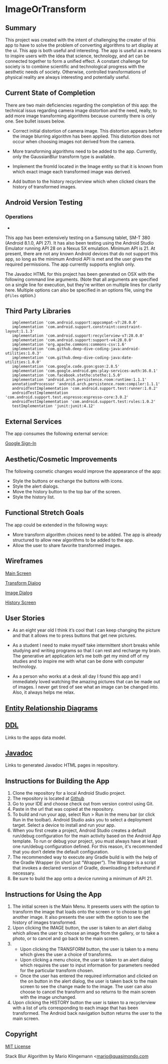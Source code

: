 # ImageOrTransform

## Summary

This project was created with the intent of challenging the creater of this app to have to solve the problem of converting algorithms to art display at the ui.  This app is both useful and interesting. The app is useful as a means to inspire users with the idea that science, technology, and art can be connected together to form a unified effect.  A constant challenge for society is to combine scientific and technological progress with the aesthetic needs of society.  Otherwise, controlled transformations of physical reality are always interesting and potentially useful.

## Current State of Completion

There are two main deficiencies regarding the completion of this app: the technical issus regarding camera image distortion and the need, really, to add more image transforming algorithms because currently there is only one.  See bullet issues below.

* Correct initial distortion of camera image. This distortion appears before the image blurring algorithm has been applied.  This distortion does not occur when choosing images not derived from the camera.

* More transforming algorithms need to be added to the app.  Currently, only the GaussianBlur transform type is available.
     
* Implement the fromId located in the Image entity so that it is known from which exact image each transformed image was derived.

* Add button to the history recyclerview which when clicked clears the history of transformed images.

## Android Version Testing

### Operations

- 

This app has been extensively testing on a Samsung tablet, SM-T 380 (Android 8.1.0, API 27).  It has also been testing using the Android Studio Emulator running API 28 on a Nexus 5X emulation.  Minimum API is 21.  At present, there are not any known Android devices that do not support this app, so long as the minimum Android API is met and the user gives the required permissions. The app currently supports english only.


The Javadoc HTML for this project has been generated on OSX  with the following command line arguments. 
(Note that all arguments are specified on a single line for execution, but they're written on multiple lines for clarity here. Multiple options can also be specified in an options file, using the `@files` option.)

## Third Party Libraries

 ```
    implementation 'com.android.support:appcompat-v7:28.0.0'
    implementation 'com.android.support.constraint:constraint-layout:1.1.3'
    implementation 'com.android.support:recyclerview-v7:28.0.0'
    implementation 'com.android.support:support-v4:28.0.0'
    implementation 'org.apache.commons:commons-csv:1.6'
    implementation 'com.github.deep-dive-coding-java:android-utilities:1.0.3'
    implementation 'com.github.deep-dive-coding-java:date-utilities:1.0.0'
    implementation 'com.google.code.gson:gson:2.8.5'
    implementation 'com.google.android.gms:play-services-auth:16.0.1'
    implementation 'com.facebook.stetho:stetho:1.5.0'
    implementation 'android.arch.persistence.room:runtime:1.1.1'
    annotationProcessor 'android.arch.persistence.room:compiler:1.1.1'
    androidTestImplementation 'com.android.support.test:runner:1.0.2'
    androidTestImplementation 'com.android.support.test.espresso:espresso-core:3.0.2'
    androidTestImplementation 'com.android.support.test:rules:1.0.2'
    testImplementation 'junit:junit:4.12'

 ```

## External Services
The app consumes the following external service:

[Google Sign-In](https://developers.google.com/identity/sign-in/android/start-integrating)

## Aesthetic/Cosmetic Improvements
The following cosmetic changes would improve the appearance of the app: 
- Style the buttons or exchange the buttons with icons.
- Style the alert dialogs.
- Move the history button to the top bar of the screen.
- Style the history list.


## Functional Stretch Goals
The app could be extended in the following ways:
- More transform algorithm choices need to be added.  The app is already structured to allow new algorithms to be added to the app.
- Allow the user to share favorite transformed images.

## Wireframes

[Main Screen](docs/ImageOrTransformWireFrameMainScreen.pdf)

[Transform Dialog](docs/ImageOrTransformTransformWireFrameDialogScreen.pdf)

[Image Dialog](docs/ImageOrTransformWireFrameImageDialog.pdf)

[History Screen](docs/ImageOrTransformWireFrameHistory.pdf)

## User Stories

- As an eight year old I think it’s cool that I can keep changing the picture and that it allows me to press buttons that get new pictures.

- As a student I need to make myself take intermittent short breaks while studying and writing programs so that I can rest and recharge my brain. The generative art application let’s me both get my mind off of my studies and to inspire me with what can be done with computer technology.

- As a person who works at a desk all day I found this app and I immediately loved watching the amazing pictures that can be made out of images. I never get tired of see what an image can be changed into. Also, it always helps me relax.

## [Entity Relationship Diagrams](docs/erd_version_4.pdf)

    
## [DDL](docs/ddl.md) 

Links to the apps data model.

## [**Javadoc**](docs/api)
Links to generated Javadoc HTML pages in repository.

## Instructions for Building the App

1. Clone the repository for a local Android Studio project.
2. The repository is located at [Github](https://github.com/tnordquist/ImageOrTransform)
3. Go to your IDE and choose check out from version control using Git.
4. Paste in the url that was copied at the repository.
5. To build and run your app, select Run > Run in the menu bar (or click Run  in the toolbar). Android Studio asks you to select a deployment target. Select a device to install and run your app.
6. When you first create a project, Android Studio creates a default run/debug configuration for the main activity based on the Android App template. To run or debug your project, you must always have at least one run/debug configuration defined. For this reason, it's recommended that you don’t delete the default configuration.
7. The recommended way to execute any Gradle build is with the help of the Gradle Wrapper (in short just “Wrapper”). The Wrapper is a script that invokes a declared version of Gradle, downloading it beforehand if necessary.
8. Be sure to build the app onto a device running a minimum of API 21.

## Instructions for Using the App

1. The initial screen is the Main Menu.  It presents users with the option to transform the image that loads onto the screen or to choose to get another image. It also presents the user with the option to see the history of images transformed.
2. Upon clicking the IMAGE button, the user is taken to an alert dialog which allows the user to choose an image from the gallery, or to take a photo, or to cancel and go back to the main screen.
3. - Upon clicking the TRANSFORM button, the user is taken to a menu which gives the user a choice of transforms.
    - Upon clicking a menu choice, the user is taken to an alert dialog
which requires the user to input information for parameters needed for the particular transform chosen.
    - Once the user has entered the required information and clicked on the on button in the alert dialog, the user is taken back to the main screen to see the change made to the image. The user can also choose to cancel the transform and so returns to the main screen with the image unchanged.
4. Upon clicking the HISTORY button the user is taken to a recyclerview with a list of urls corresponding to each image that has been transformed. The Android back navigation button returns the user to the main screen.

## Copyright
[MIT License](LICENSE.md)

Stack Blur Algorithm by Mario Klingemann <mario@quasimondo.com
